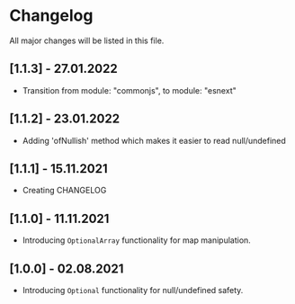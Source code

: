 # Changelog

All major changes will be listed in this file.

## [1.1.3] -  27.01.2022
- Transition from module: "commonjs", to module: "esnext"

## [1.1.2] -  23.01.2022
- Adding 'ofNullish' method which makes it easier to read null/undefined

## [1.1.1] -  15.11.2021
- Creating CHANGELOG

## [1.1.0] -  11.11.2021
- Introducing `OptionalArray` functionality for map manipulation.

## [1.0.0] -  02.08.2021
- Introducing `Optional` functionality for null/undefined safety.
